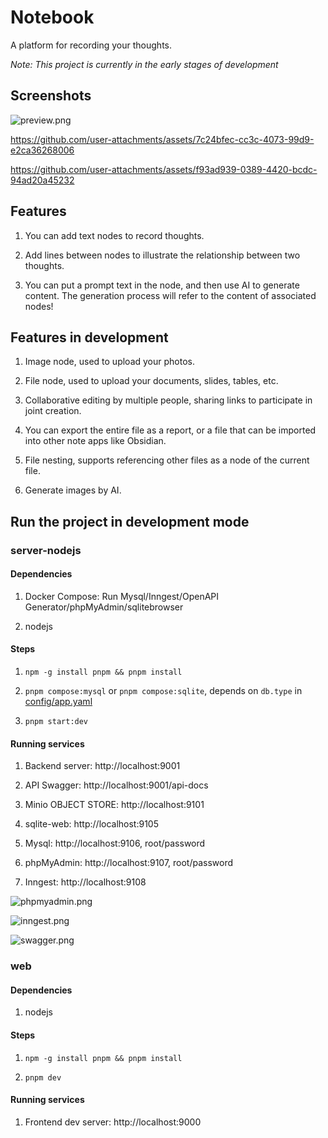 # Notebook

A platform for recording your thoughts.

*Note: This project is currently in the early stages of development*

## Screenshots

![preview.png](https://github.com/user-attachments/assets/c22bdf61-fc27-4a64-89ad-d52b04988ee8)

https://github.com/user-attachments/assets/7c24bfec-cc3c-4073-99d9-e2ca36268006

https://github.com/user-attachments/assets/f93ad939-0389-4420-bcdc-94ad20a45232

## Features

1. You can add text nodes to record thoughts.

2. Add lines between nodes to illustrate the relationship between two thoughts.

3. You can put a prompt text in the node, and then use AI to generate content. The generation process will refer to the content of associated nodes!

## Features in development

1. Image node, used to upload your photos.

2. File node, used to upload your documents, slides, tables, etc.

3. Collaborative editing by multiple people, sharing links to participate in joint creation.

4. You can export the entire file as a report, or a file that can be imported into other note apps like Obsidian.

5. File nesting, supports referencing other files as a node of the current file.

6. Generate images by AI.

## Run the project in development mode

### server-nodejs

#### Dependencies

1. Docker Compose: Run Mysql/Inngest/OpenAPI Generator/phpMyAdmin/sqlitebrowser

2. nodejs

#### Steps

1. `npm -g install pnpm && pnpm install`

2. `pnpm compose:mysql` or `pnpm compose:sqlite`, depends on `db.type` in [config/app.yaml](./server-nodejs/config/app.yaml)

3. `pnpm start:dev`

#### Running services

1. Backend server: http://localhost:9001

2. API Swagger: http://localhost:9001/api-docs

3. Minio OBJECT STORE: http://localhost:9101

4. sqlite-web: http://localhost:9105

5. Mysql: http://localhost:9106, root/password

6. phpMyAdmin: http://localhost:9107, root/password

7. Inngest: http://localhost:9108

![phpmyadmin.png](https://github.com/user-attachments/assets/50944063-8174-4854-a56c-72dc8f4ead5f)

![inngest.png](https://github.com/user-attachments/assets/01cf9df6-9dc3-40cd-b324-8aef4bc2e711)

![swagger.png](https://github.com/user-attachments/assets/9f6df245-6dc9-46d1-86ee-396dd71d458b)

### web

#### Dependencies

1. nodejs

#### Steps

1. `npm -g install pnpm && pnpm install`

2. `pnpm dev`

#### Running services

1. Frontend dev server: http://localhost:9000